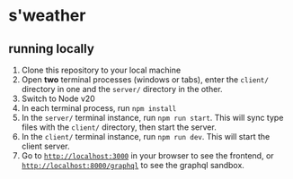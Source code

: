 # s'weather

## running locally

1. Clone this repository to your local machine
2. Open __two__ terminal processes (windows or tabs), enter the `client/` directory
   in one and the `server/` directory in the other.
3. Switch to Node v20
4. In each terminal process, run `npm install`
5. In the `server/` terminal instance, run `npm run start`. This will sync type
   files with the `client/` directory, then start the server.
6. In the `client/` terminal instance, run `npm run dev`. This will start the
   client server.
7. Go to [`http://localhost:3000`](http://localhost:3000) in your browser to see the frontend, or
   [`http://localhost:8000/graphql`](http://localhost:8000/graphql) to see the graphql sandbox.

